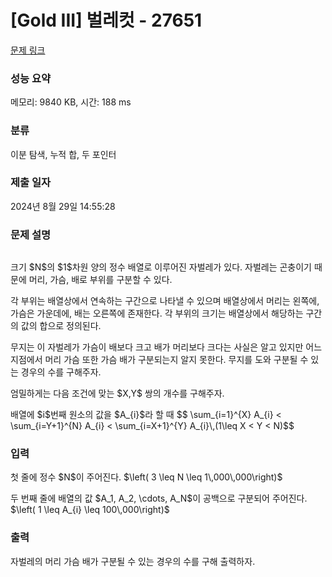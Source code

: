 # [Gold III] 벌레컷 - 27651 

[문제 링크](https://www.acmicpc.net/problem/27651) 

### 성능 요약

메모리: 9840 KB, 시간: 188 ms

### 분류

이분 탐색, 누적 합, 두 포인터

### 제출 일자

2024년 8월 29일 14:55:28

### 문제 설명

<p style="text-align: center;"><img alt="" src=""></p>

<p>크기 $N$의 $1$차원 양의 정수 배열로 이루어진 자벌레가 있다. 자벌레는 곤충이기 때문에 머리, 가슴, 배로 부위를 구분할 수 있다.</p>

<p>각 부위는 배열상에서 연속하는 구간으로 나타낼 수 있으며 배열상에서 머리는 왼쪽에, 가슴은 가운데에, 배는 오른쪽에 존재한다. 각 부위의 크기는 배열상에서 해당하는 구간의 값의 합으로 정의된다.</p>

<p>무지는 이 자벌레가 가슴이 배보다 크고 배가 머리보다 크다는 사실은 알고 있지만 어느 지점에서 머리 가슴 또한 가슴 배가 구분되는지 알지 못한다. 무지를 도와 구분될 수 있는 경우의 수를 구해주자.</p>

<p>엄밀하게는 다음 조건에 맞는 $X,Y$ 쌍의 개수를 구해주자.</p>

<p>배열에 $i$번째 원소의 값을 $A_{i}$라 할 때 $$ \sum_{i=1}^{X} A_{i} < \sum_{i=Y+1}^{N} A_{i} < \sum_{i=X+1}^{Y} A_{i}\,(1\leq X < Y < N)$$</p>

### 입력 

 <p>첫 줄에 정수 $N$이 주어진다. $\left( 3 \leq N \leq 1\,000\,000\right)$</p>

<p>두 번째 줄에 배열의 값 $A_1, A_2, \cdots, A_N$이 공백으로 구분되어 주어진다. $\left( 1 \leq A_{i} \leq 100\,000\right)$</p>

### 출력 

 <p>자벌레의 머리 가슴 배가 구분될 수 있는 경우의 수를 구해 출력하자.</p>

